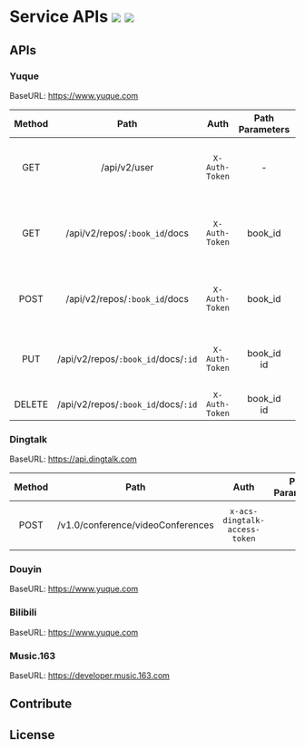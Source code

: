 # Service APIs ![](https://img.shields.io/codecov/c/github/vuejs/vue/dev.svg?sanitize=true) ![](https://img.shields.io/npm/l/vue.svg?sanitize=true)

## APIs

### Yuque

BaseURL: https://www.yuque.com

| Method | Path | Auth | Path Parameters | Query Parameters | Body | Description |
| :-----:  | :-----: | :-----: | :-----: | :-----: | :-----:  | :-----: |
| GET   | /api/v2/user | `X-Auth-Token` | -  | - | - | Obtain the user details of the current Token |
| GET   | /api/v2/repos/`:book_id`/docs | `X-Auth-Token` | book_id | offset<br >limit<br >optional_properties| - | Obtain the list of documents in the knowledge base |
| POST  | /api/v2/repos/`:book_id`/docs  | `X-Auth-Token` | book_id | -  | slug<br > title<br >public<br >format<br >body | Create a document |
| PUT  |  /api/v2/repos/`:book_id`/docs/`:id`  | `X-Auth-Token` | book_id<br >id | -  | slug<br > title<br >public<br >format<br >body | Update a document |
| DELETE  |  /api/v2/repos/`:book_id`/docs/`:id`  | `X-Auth-Token` | book_id<br >id | -  | - | Delete a document |

### Dingtalk

BaseURL: https://api.dingtalk.com

| Method | Path | Auth | Path Parameters | Query Parameters | Body | Description |
| :-----:  | :-----: | :-----: | :-----: | :-----: | :-----:  | :-----: |
| POST  | /v1.0/conference/videoConferences | `x-acs-dingtalk-access-token` | - | - | userId<br >confTitle<br >inviteUserIds<br >inviteCaller | Create a video conference |



### Douyin

BaseURL: https://www.yuque.com

### Bilibili

BaseURL: https://www.yuque.com

### Music.163

BaseURL: https://developer.music.163.com






## Contribute


## License
